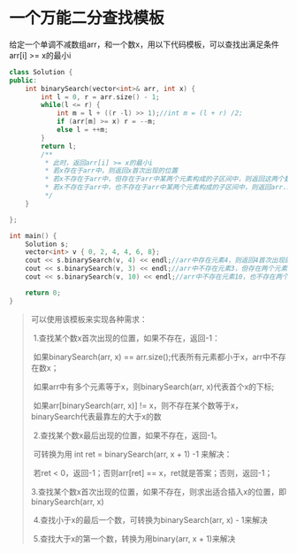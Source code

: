 # 一个万能二分查找模板

给定一个单调不减数组arr，和一个数x，用以下代码模板，可以查找出满足条件 arr[i] >= x的最小i

```c++
class Solution {
public:
    int binarySearch(vector<int>& arr, int x) {
        int l = 0, r = arr.size() - 1;
        while(l <= r) {
            int m = l + ((r -l) >> 1);//int m = (l + r) /2;
            if (arr[m] >= x) r = --m;
            else l = ++m;
        }
        return l;
        /**
         * 此时，返回arr[i] >= x的最小i
         * 若x存在于arr中，则返回x首次出现的位置
         * 若x不存在于arr中，但存在于arr中某两个元素构成的子区间中，则返回这两个数中的较大数的位置
         * 若x不存在于arr中，也不存在于arr中某两个元素构成的子区间中，则返回arr.size()
         */
    }

};

int main() {
    Solution s;
    vector<int> v { 0, 2, 4, 4, 6, 8};
    cout << s.binarySearch(v, 4) << endl;//arr中存在元素4，则返回4首次出现的位置--2
    cout << s.binarySearch(v, 3) << endl;//arr中不存在元素3，但存在两个元素构成的子区间[2,4]，则返回区间右端点的位置--2
    cout << s.binarySearch(v, 10) << endl;//arr中不存在元素10，也不存在两个元素构成的子区间，则返回arr.size()

    return 0;
}
```

> 可以使用该模板来实现各种需求：
>
> ​	1.查找某个数x首次出现的位置，如果不存在，返回-1：
>
> ​		如果binarySearch(arr, x) == arr.size();代表所有元素都小于x，arr中不存在数x；
>
> ​		如果arr中有多个元素等于x，则binarySearch(arr, x)代表首个x的下标;
>
> ​		如果arr[binarySearch(arr, x)] != x，则不存在某个数等于x，binarySearch代表最靠左的大于x的数
>
> ​	2.查找某个数x最后出现的位置，如果不存在，返回-1。
>
> ​		可转换为用 int ret = binarySearch(arr, x + 1) -1 来解决：
>
> ​				若ret < 0，返回-1；否则arr[ret] == x，ret就是答案；否则，返回-1；
>
> ​	3.查找某个数x首次出现的位置，如果不存在，则求出适合插入x的位置，即binarySearch(arr, x)
>
> ​	4.查找小于x的最后一个数，可转换为binarySearch(arr, x) - 1来解决
>
> ​	5.查找大于x的第一个数，转换为用binary(arr, x + 1)来解决
